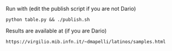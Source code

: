 

Run with (edit the publish script if you are not Dario)

```
python table.py && ./publish.sh
```

Results are available at (if you are Dario)

```
https://virgilio.mib.infn.it/~dmapelli/latinos/samples.html
```
